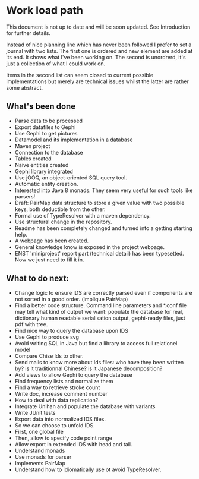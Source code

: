 # Work load path

This document is not up to date and will be soon updated. See Introduction for further details.

Instead of nice planning line which has never been followed I prefer to set a journal with two lists. The first one is ordered and new element are added at its end. It shows what I've been working on. The second is unordrerd, it's just a collection of what I could work on.

Items in the second list can seem closed to current possible implementations but merely are technical issues whilst the latter are rather some abstract.

## What's been done

 * Parse data to be processed
 * Export datafiles to Gephi
 * Use Gephi to get pictures
 * Datamodel and its implementation in a database
 * Maven project
 * Connection to the database
 * Tables created
 * Naive entities created
 * Gephi library integrated
 * Use jOOQ, an object-oriented SQL query tool.
 * Automatic entity creation.
 * Interested into Java 8 monads. They seem very useful for such tools like parsers!
 * Draft: PairMap data structure to store a given value with two possible keys, both deductible from the other.
 * Formal use of TypeResolver with a maven dependency.
 * Use structural change in the repository.
  * Readme has been completely changed and turned into a getting starting help.
  * A webpage has been created.
  * General knowledge know is exposed in the project webpage.
 * ENST 'miniproject' report part (technical detail) has been typesetted. Now we just need to fill it in.

## What to do next:

 * Change logic to ensure IDS are correctly parsed even if components are not sorted in a good order. (implique PairMap)
 * Find a better code structure. Command line parameters and *.conf file may tell what kind of output we want: populate the database for real, dictionary human readable serialisation output, gephi-ready files, just pdf with tree.
 * Find nice way to query the database upon IDS
 * Use Gephi to produce svg
 * Avoid writing SQL in Java but find a library to access full relationel model
 * Compare Chise Ids to other.
 * Send mails to know more about Ids files: who have they been written by? is it traditionnal Chinese? is it Japanese decomposition?
 * Add views to allow Gephi to query the database
 * Find frequency lists and normalize them
 * Find a way to retrieve stroke count
 * Write doc, increase comment number
 * How to deal with data replication?
 * Integrate Unihan and populate the database with variants
 * Write JUnit tests
 * Export data into normalized IDS files.
  * So we can choose to unfold IDS.
  * First, one global file
  * Then, allow to specify code point range
  * Allow export in extended IDS with head and tail.
 * Understand monads
 * Use monads for parser
 * Implements PairMap
 * Understand how to idiomatically use ot avoid TypeResolver.

